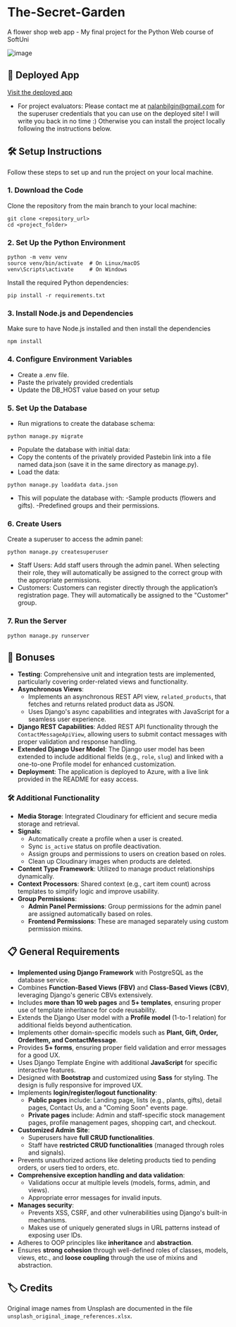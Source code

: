 # The-Secret-Garden
A flower shop web app - My final project for the Python Web course of SoftUni

![image](https://github.com/user-attachments/assets/04b5b2e4-6103-4581-b8dc-d73644ec1a38)

## 🚀 Deployed App
[Visit the deployed app](https://thesecretgarden-bnf4g7hkcrdwajea.italynorth-01.azurewebsites.net/)
- For project evaluators: Please contact me at nalanbilgin@gmail.com for the superuser credentials that you can use on the deployed site! I will write you back in no time :) Otherwise you can install the project locally following the instructions below.

## 🛠️ **Setup Instructions**

Follow these steps to set up and run the project on your local machine.

### **1. Download the Code**
Clone the repository from the main branch to your local machine:
```
git clone <repository_url>
cd <project_folder>
```

### **2. Set Up the Python Environment**
```
python -m venv venv
source venv/bin/activate  # On Linux/macOS
venv\Scripts\activate     # On Windows
```

Install the required Python dependencies:
```
pip install -r requirements.txt
```

### **3. Install Node.js and Dependencies**
Make sure to have Node.js installed and then install the dependencies
```
npm install
```

### **4. Configure Environment Variables**
- Create a .env file.
- Paste the privately provided credentials
- Update the DB_HOST value based on your setup

### **5. Set Up the Database**
- Run migrations to create the database schema:
```
python manage.py migrate
```
- Populate the database with initial data:
- Copy the contents of the privately provided Pastebin link into a file named data.json (save it in the same directory as manage.py).
- Load the data:
```
python manage.py loaddata data.json
```
- This will populate the database with:
  -Sample products (flowers and gifts).
  -Predefined groups and their permissions.

### **6. Create Users**
Create a superuser to access the admin panel:
```
python manage.py createsuperuser
```
- Staff Users: Add staff users through the admin panel. When selecting their role, they will automatically be assigned to the correct group with the appropriate permissions.
- Customers: Customers can register directly through the application’s registration page. They will automatically be assigned to the "Customer" group.

### **7. Run the Server**
```
python manage.py runserver
```

## 🌟 Bonuses

- **Testing**: Comprehensive unit and integration tests are implemented, particularly covering order-related views and functionality.
- **Asynchronous Views**:
  - Implements an asynchronous REST API view, `related_products`, that fetches and returns related product data as JSON.
  - Uses Django's async capabilities and integrates with JavaScript for a seamless user experience.
- **Django REST Capabilities**: Added REST API functionality through the `ContactMessageApiView`, allowing users to submit contact messages with proper validation and response handling.
- **Extended Django User Model**: The Django user model has been extended to include additional fields (e.g., `role`, `slug`) and linked with a one-to-one Profile model for enhanced customization.
- **Deployment**: The application is deployed to Azure, with a live link provided in the README for easy access.

### 🛠️ Additional Functionality

- **Media Storage**: Integrated Cloudinary for efficient and secure media storage and retrieval.
- **Signals**:
  - Automatically create a profile when a user is created.
  - Sync `is_active` status on profile deactivation.
  - Assign groups and permissions to users on creation based on roles.
  - Clean up Cloudinary images when products are deleted.
- **Content Type Framework**: Utilized to manage product relationships dynamically.
- **Context Processors**: Shared context (e.g., cart item count) across templates to simplify logic and improve usability.
- **Group Permissions**:
  - **Admin Panel Permissions**: Group permissions for the admin panel are assigned automatically based on roles.
  - **Frontend Permissions**: These are managed separately using custom permission mixins.


## 📋 General Requirements

- **Implemented using Django Framework** with PostgreSQL as the database service.
- Combines **Function-Based Views (FBV)** and **Class-Based Views (CBV)**, leveraging Django's generic CBVs extensively.
- Includes **more than 10 web pages** and **5+ templates**, ensuring proper use of template inheritance for code reusability.
- Extends the Django User model with a **Profile model** (1-to-1 relation) for additional fields beyond authentication.
- Implements other domain-specific models such as **Plant, Gift, Order, OrderItem, and ContactMessage**.
- Provides **5+ forms**, ensuring proper field validation and error messages for a good UX.
- Uses Django Template Engine with additional **JavaScript** for specific interactive features.
- Designed with **Bootstrap** and customized using **Sass** for styling. The design is fully responsive for improved UX.
- Implements **login/register/logout functionality**:
  - **Public pages** include: Landing page, lists (e.g., plants, gifts), detail pages, Contact Us, and a "Coming Soon" events page.
  - **Private pages** include: Admin and staff-specific stock management pages, profile management pages, shopping cart, and checkout.
- **Customized Admin Site**:
  - Superusers have **full CRUD functionalities**.
  - Staff have **restricted CRUD functionalities** (managed through roles and signals).
- Prevents unauthorized actions like deleting products tied to pending orders, or users tied to orders, etc.
- **Comprehensive exception handling and data validation**:
  - Validations occur at multiple levels (models, forms, admin, and views).
  - Appropriate error messages for invalid inputs.
- **Manages security**:
  - Prevents XSS, CSRF, and other vulnerabilities using Django's built-in mechanisms.
  - Makes use of uniquely generated slugs in URL patterns instead of exposing user IDs.
- Adheres to OOP principles like **inheritance** and **abstraction**.
- Ensures **strong cohesion** through well-defined roles of classes, models, views, etc., and **loose coupling** through the use of mixins and abstraction.

## 🏷️ Credits

Original image names from Unsplash are documented in the file `unsplash_original_image_references.xlsx`.


